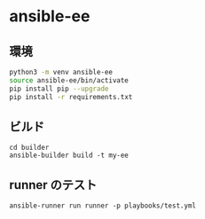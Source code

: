 # ansible-ee

## 環境
```sh
python3 -m venv ansible-ee
source ansible-ee/bin/activate
pip install pip --upgrade
pip install -r requirements.txt 
```

## ビルド
```
cd builder
ansible-builder build -t my-ee
```

## runner のテスト
```
ansible-runner run runner -p playbooks/test.yml
```